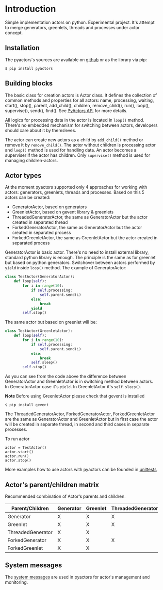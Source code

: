 # Introduction

Simple implementation actors on python. Experimental project. It's attempt to merge generators, greenlets, threads and processes under actor concept.

## Installation

The pyactors's sources are available on [github](https://github.com/ownport/pyactors) or as the library via pip:
```
$ pip install pyactors
```

## Building blocks

The basic class for creation actors is Actor class. It defines the collection of common methods and properties for all actors: name, processing, waiting, start(), stop(), parent, add_child(), children, remove_child(), run(), loop(), supervise(), send(), find(). See [PyActors API](https://github.com/ownport/pyactors/blob/master/docs/api.md) for more details.

All logics for processing data in the actor is located in `loop()` method. There's no embedded mechanism for switching between actors, developers should care about it by themsleves.

The actor can create new actors as a child by `add_child()` method or remove it by `remove_child()`. The actor without children is processing actor and `loop()` method is used for handling data. An actor becomes a superviser if the actor has children. Only `supervise()` method is used for managing children-actors.

## Actor types

At the moment pyactors supported only 4 approaches for working with actors: generators, greenlets, threads and processes. Based on this 5 actors can be created:

- GeneratorActor, based on generators
- GreenletActor, based on gevent library & greenlets
- ThreadedGeneratorActor, the same as GeneratorActor but the actor created in separated thread
- ForkedGeneratorActor, the same as GeneratorActor but the actor created in separated process
- ForkedGreenletActor, the same as GreenletActor but the actor created in separated process

GeneratorActor is basic actor. There's no need to install external library, standard python library is enough. The principle is the same as for greenlet but based on python generators. Switchover between actors performed by `yield` inside `loop()` method. The example of GeneratorActor:
```python
class TestActor(GeneratorActor):
    def loop(self):
        for i in range(10):
            if self.processing:
                self.parent.send(i)
            else:
                break
            yield
        self.stop()
```
The same actor but based on greenlet will be:
```python
class TestActor(GreenletActor):
    def loop(self):
        for i in range(10):
            if self.processing:
                self.parent.send(i)
            else:
                break
            self.sleep()
        self.stop()
```
As you can see from the code above the difference between GeneratorActor and GreenletActor is in switching method between actors. In GeneratorActor case it's `yield`. In GreenletActor it's `self.sleep()`.

**Note** Before using GreenletActor please check that gevent is installed
```
$ pip install gevent
```

The ThreadedGeneratorActor, ForkedGeneratorActor, ForkedGreenletActor are the same as GeneratorActor and GreenletActor but in first case the actor will be created in separate thread, in second and third cases in separate processes.

To run actor 
```
actor = TestActor()
actor.start()
actor.run()
actor.stop()
```
More examples how to use actors with pyactors can be founded in [unittests](https://github.com/ownport/pyactors/tree/master/tests)

## Actor's parent/children matrix

Recommended combination of Actor's parents and children. 

Parent/Children | Generator | Greenlet | ThreadedGenerator | ForkedGenerator | ForkedGreenlet
--- | --- | --- | --- | --- | ---
Generator | X | X | X | X | X
Greenlet | X | X | X | X | X
ThreadedGenerator | X | X | | |
ForkedGenerator | X | X | X | |
ForkedGreenlet | X | X | | |

## System messages

The [system messages](https://github.com/ownport/pyactors/blob/master/docs/system-msg.md) are used in pyactors for actor's management and monitoring. 


